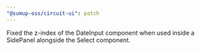 ```yaml
---
"@sumup-oss/circuit-ui": patch
---
```


Fixed the z-index of the DateInput component when used inside a SidePanel alongside the Select component.
